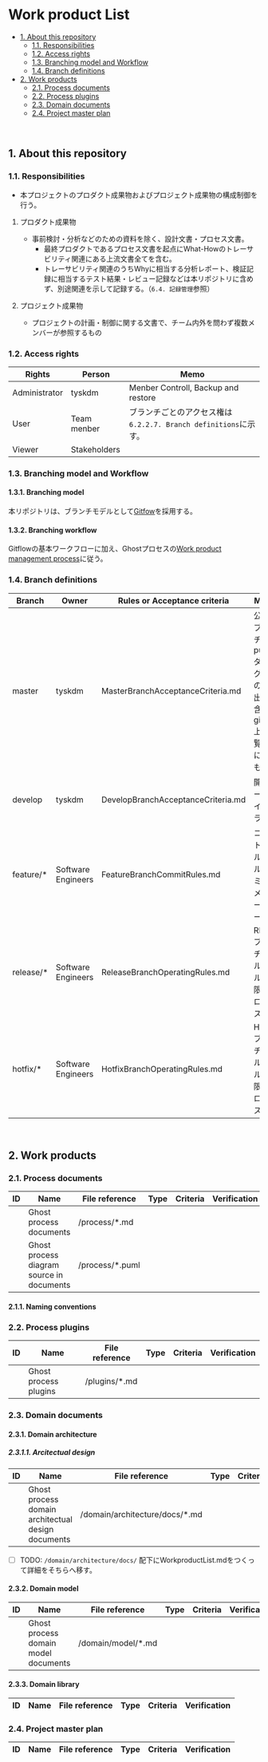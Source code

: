 # Work product List

- [1. About this repository](#1-about-this-repository)
  - [1.1. Responsibilities](#11-responsibilities)
  - [1.2. Access rights](#12-access-rights)
  - [1.3. Branching model and Workflow](#13-branching-model-and-workflow)
  - [1.4. Branch definitions](#14-branch-definitions)
- [2. Work products](#2-work-products)
  - [2.1. Process documents](#21-process-documents)
  - [2.2. Process plugins](#22-process-plugins)
  - [2.3. Domain documents](#23-domain-documents)
  - [2.4. Project master plan](#24-project-master-plan)

<br>

## 1. About this repository

### 1.1. Responsibilities

- 本プロジェクトのプロダクト成果物およびプロジェクト成果物の構成制御を行う。

1. プロダクト成果物
   - 事前検討・分析などのための資料を除く、設計文書・プロセス文書。
     - 最終プロダクトであるプロセス文書を起点にWhat-Howのトレーサビリティ関連にある上流文書全てを含む。
     - トレーサビリティ関連のうちWhyに相当する分析レポート、検証記録に相当するテスト結果・レビュー記録などは本リポジトリに含めず、別途関連を示して記録する。（`6.4. 記録管理`参照）

2. プロジェクト成果物
   - プロジェクトの計画・制御に関する文書で、チーム内外を問わず複数メンバーが参照するもの

### 1.2. Access rights

| Rights | Person | Memo |
| ------ | ------ | ---------------- |
| Administrator | tyskdm       | Menber Controll, Backup and restore
| User          | Team menber  | ブランチごとのアクセス権は`6.2.2.7. Branch definitions`に示す。
| Viewer        | Stakeholders |

### 1.3. Branching model and Workflow

#### 1.3.1. Branching model

本リポジトリは、ブランチモデルとして[Gitfow](https://www.google.co.jp/search?q=gitflow+workflow)を採用する。

#### 1.3.2. Branching workflow

Gitflowの基本ワークフローに加え、Ghostプロセスの[Work product management process](https://github.com/tyskdm/ghost)に従う。

### 1.4. Branch definitions

| Branch | Owner | Rules or Acceptance criteria | Memo |
| ------ | ----- | ------------------- | ---- |
| master    | tyskdm | MasterBranchAcceptanceCriteria.md | 公開用ブランチ。pumlダイアグラムのpng出力を含み、github上で閲覧可能にしたもの。
| develop   | tyskdm | DevelopBranchAcceptanceCriteria.md | 開発ベースラインブランチ
| feature/* | Software Engineers | FeatureBranchCommitRules.md | コミット時のルール、コミットメッセージルール
| release/* | Software Engineers | ReleaseBranchOperatingRules.md | Rleaseブランチ運用ルール。権限、プロセス。
| hotfix/*  | Software Engineers | HotfixBranchOperatingRules.md | Hotfixブランチ運用ルール。権限、プロセス。

<br>

## 2. Work products

### 2.1. Process documents

| ID | Name | File reference | Type | Criteria | Verification |
| -- | ---- | -------------- | ---- | -------- | ------------ |
|    | Ghost process documents | /process/*.md |
|    | Ghost process diagram source in documents | /process/*.puml |

#### 2.1.1. Naming conventions

### 2.2. Process plugins

| ID | Name | File reference | Type | Criteria | Verification |
| -- | ---- | -------------- | ---- | -------- | ------------ |
|    | Ghost process plugins | /plugins/*.md |

### 2.3. Domain documents

#### 2.3.1. Domain architecture

##### 2.3.1.1. Arcitectual design

| ID | Name | File reference | Type | Criteria | Verification |
| -- | ---- | -------------- | ---- | -------- | ------------ |
|    | Ghost process domain architectual design documents | /domain/architecture/docs/*.md |

- [ ] TODO: `/domain/architecture/docs/` 配下にWorkproductList.mdをつくって詳細をそちらへ移す。

#### 2.3.2. Domain model

| ID | Name | File reference | Type | Criteria | Verification |
| -- | ---- | -------------- | ---- | -------- | ------------ |
|    | Ghost process domain model documents | /domain/model/*.md |

#### 2.3.3. Domain library

| ID | Name | File reference | Type | Criteria | Verification |
| -- | ---- | -------------- | ---- | -------- | ------------ |

### 2.4. Project master plan

| ID | Name | File reference | Type | Criteria | Verification |
| -- | ---- | -------------- | ---- | -------- | ------------ |
